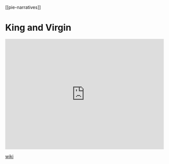 [[pie-narratives]]
# King and Virgin

<iframe width="100%" height="350" frameborder="0" allow="accelerometer; autoplay; clipboard-write; encrypted-media; gyroscope; picture-in-picture" allowfullscreen src="https://en.wikipedia.org/wiki/Proto-Indo-European-mythology#King-and-virgin"></iframe>

[wiki](https://en.wikipedia.org/wiki/Proto-Indo-European-mythology#King-and-virgin)